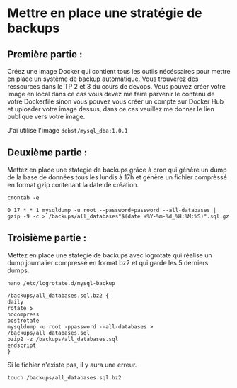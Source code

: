 # Mettre en place une stratégie de backups

## Première partie :

Créez une image Docker qui contient tous les outils nécéssaires pour mettre en place un système de backup automatique. Vous trouverez des ressources dans le TP 2 et 3 du cours de devops.
Vous pouvez créer votre image en local dans ce cas vous devez me faire parvenir le contenu de votre Dockerfile sinon vous pouvez vous créer un compte sur Docker Hub et uploader votre image dessus, dans ce cas veuillez me donner le lien publique vers votre image.

J'ai utilisé l'image `debst/mysql_dba:1.0.1`

## Deuxième partie :

Mettez en place une stategie de backups grâce à cron qui génère un dump de la base de données tous les lundis à 17h et génère un fichier comprèssé en format gzip contenant la date de création.

`crontab -e`

```
0 17 * * 1 mysqldump -u root --password=password --all-databases | gzip -9 -c > /backups/all_databases"$(date +%Y-%m-%d_%H:%M:%S)".sql.gz
```

## Troisième partie :

Mettez en place une stategie de backups avec logrotate qui réalise un dump journalier compressé en format bz2 et qui garde les 5 derniers dumps.

`nano /etc/logrotate.d/mysql-backup`

```
/backups/all_databases.sql.bz2 {
daily
rotate 5
nocompress
postrotate
mysqldump -u root -ppassword --all-databases > /backups/all_databases.sql
bzip2 -z /backups/all_databases.sql
endscript
}
```
Si le fichier n'existe pas, il y aura une erreur.

`touch /backups/all_databases.sql.bz2`